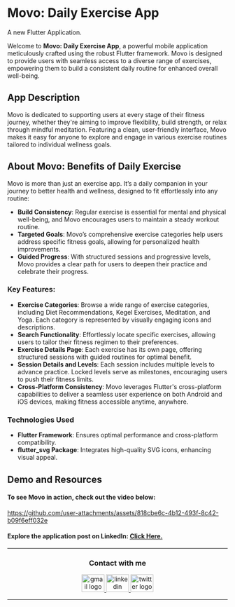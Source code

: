 # Movo: Daily Exercise App
A new Flutter Application.


Welcome to **Movo: Daily Exercise App**, a powerful mobile application meticulously crafted using the robust Flutter framework. Movo is designed to provide users with seamless access to a diverse range of exercises, empowering them to build a consistent daily routine for enhanced overall well-being.


## App Description

Movo is dedicated to supporting users at every stage of their fitness journey, whether they're aiming to improve flexibility, build strength, or relax through mindful meditation. Featuring a clean, user-friendly interface, Movo makes it easy for anyone to explore and engage in various exercise routines tailored to individual wellness goals.


## About Movo: Benefits of Daily Exercise

Movo is more than just an exercise app. It’s a daily companion in your journey to better health and wellness, designed to fit effortlessly into any routine:
- **Build Consistency**: Regular exercise is essential for mental and physical well-being, and Movo encourages users to maintain a steady workout routine.
- **Targeted Goals**: Movo’s comprehensive exercise categories help users address specific fitness goals, allowing for personalized health improvements.
- **Guided Progress**: With structured sessions and progressive levels, Movo provides a clear path for users to deepen their practice and celebrate their progress.


### Key Features:
- **Exercise Categories**: Browse a wide range of exercise categories, including Diet Recommendations, Kegel Exercises, Meditation, and Yoga. Each category is represented by visually engaging icons and descriptions.
- **Search Functionality**: Effortlessly locate specific exercises, allowing users to tailor their fitness regimen to their preferences.
- **Exercise Details Page**: Each exercise has its own page, offering structured sessions with guided routines for optimal benefit.
- **Session Details and Levels**: Each session includes multiple levels to advance practice. Locked levels serve as milestones, encouraging users to push their fitness limits.
- **Cross-Platform Consistency**: Movo leverages Flutter's cross-platform capabilities to deliver a seamless user experience on both Android and iOS devices, making fitness accessible anytime, anywhere.


### Technologies Used
- **Flutter Framework**: Ensures optimal performance and cross-platform compatibility.
- **flutter_svg Package**: Integrates high-quality SVG icons, enhancing visual appeal.


## Demo and Resources
#### To see **Movo** in action, check out the video below:
https://github.com/user-attachments/assets/818cbe6c-4b12-493f-8c42-b09f6eff032e


#### Explore the application post on LinkedIn: <a target="_blank" href="https://www.linkedin.com/posts/theahmedhany_dart-flutter-movoapp-activity-7264536813363507200-s7F7?utm_source=share&utm_medium=member_desktop"> Click Here. </a>

-----

<h3 align="center">
    Contact with me
</h3>

<div align="center">
  <a href="mailto:a7medhanyshokry@gmail.com" target="_blank">
    <img src="https://skillicons.dev/icons?i=gmail&theme=light" width="52" height="40" alt="gmail logo"/> 
  </a>
  <a href="https://www.linkedin.com/in/theahmedhany/" target="_blank">
    <img src="https://skillicons.dev/icons?i=linkedin&theme=dark" width="52" height="40" alt="linkedin logo"/>
  </a>
  <a href="https://x.com/theahmedhany" target="_blank">
    <img src="https://skillicons.dev/icons?i=twitter&theme=dark" width="52" height="40" alt="twitter logo"/>
  </a>
</div>

-----






